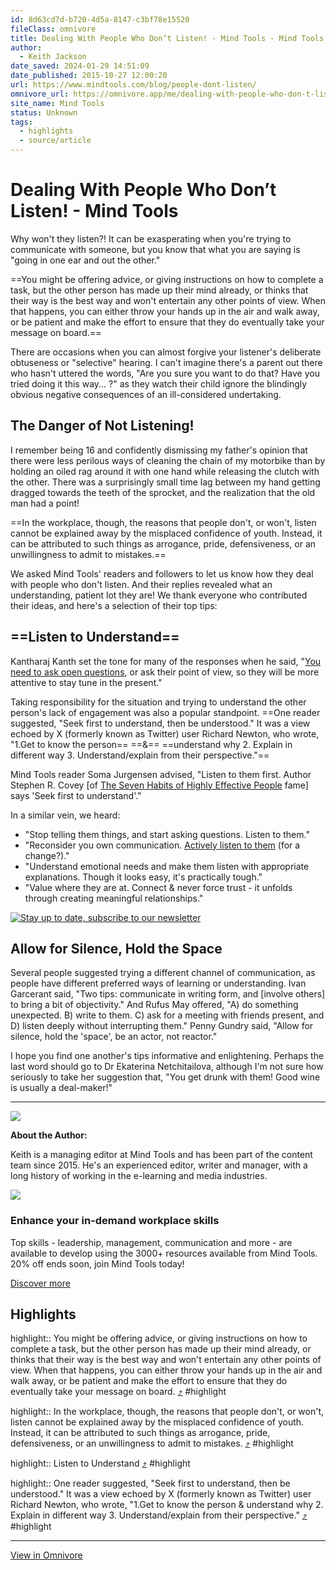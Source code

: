 ```yaml
---
id: 8d63cd7d-b720-4d5a-8147-c3bf78e15520
fileClass: omnivore
title: Dealing With People Who Don’t Listen! - Mind Tools - Mind Tools
author:
  - Keith Jackson
date_saved: 2024-01-29 14:51:09
date_published: 2015-10-27 12:00:20
url: https://www.mindtools.com/blog/people-dont-listen/
omnivore_url: https://omnivore.app/me/dealing-with-people-who-don-t-listen-mind-tools-18d56c68fa2
site_name: Mind Tools
status: Unknown
tags:
  - highlights
  - source/article
---
```


# Dealing With People Who Don’t Listen! - Mind Tools

Why won't they listen?! It can be exasperating when you're trying to communicate with someone, but you know that what you are saying is "going in one ear and out the other."

==You might be offering advice, or giving instructions on how to complete a task, but the other person has made up their mind already, or thinks that their way is the best way and won't entertain any other points of view. When that happens, you can either throw your hands up in the air and walk away, or be patient and make the effort to ensure that they do eventually take your message on board.==

There are occasions when you can almost forgive your listener's deliberate obtuseness or "selective" hearing. I can't imagine there's a parent out there who hasn't uttered the words, "Are you sure you want to do that? Have you tried doing it this way... ?" as they watch their child ignore the blindingly obvious negative consequences of an ill-considered undertaking.

## The Danger of Not Listening!

I remember being 16 and confidently dismissing my father's opinion that there were less perilous ways of cleaning the chain of my motorbike than by holding an oiled rag around it with one hand while releasing the clutch with the other. There was a surprisingly small time lag between my hand getting dragged towards the teeth of the sprocket, and the realization that the old man had a point!

==In the workplace, though, the reasons that people don't, or won't, listen cannot be explained away by the misplaced confidence of youth. Instead, it can be attributed to such things as arrogance, pride, defensiveness, or an unwillingness to admit to mistakes.==

We asked Mind Tools' readers and followers to let us know how they deal with people who don't listen. And their replies revealed what an understanding, patient lot they are! We thank everyone who contributed their ideas, and here's a selection of their top tips:

## ==Listen to Understand==

Kantharaj Kanth set the tone for many of the responses when he said, "[You need to ask open questions](https://www.mindtools.com/a2baqhc/questioning-techniques), or ask their point of view, so they will be more attentive to stay tune in the present."

Taking responsibility for the situation and trying to understand the other person's lack of engagement was also a popular standpoint. ==One reader suggested, "Seek first to understand, then be understood." It was a view echoed by X (formerly known as Twitter) user Richard Newton, who wrote, "1.Get to know the person== ==&amp;== ==understand why 2. Explain in different way 3. Understand/explain from their perspective."==

Mind Tools reader Soma Jurgensen advised, "Listen to them first. Author Stephen R. Covey \[of [The Seven Habits of Highly Effective People](https://www.mindtools.com/a3c6pj6/stephen-covey-the-seven-habits-of-highly-effective-people) fame\] says 'Seek first to understand'."

In a similar vein, we heard:

* "Stop telling them things, and start asking questions. Listen to them."
* "Reconsider you own communication. [Actively listen to them](https://www.mindtools.com/az4wxv7/active-listening) (for a change?)."
* "Understand emotional needs and make them listen with appropriate explanations. Though it looks easy, it's practically tough."
* "Value where they are at. Connect & never force trust - it unfolds through creating meaningful relationships."

[![Stay up to date, subscribe to our newsletter](https://proxy-prod.omnivore-image-cache.app/777x249,sqBqrwNsN-TSbhC_6DbbgoP5qJbW7LlFXhD2inqfkPk4/https://www.mindtools.com/wp-content/uploads/2023/06/NewsletterCTA_blogs.png)](https://www.mindtools.com/newsletter/?trackingtag=blog)

## Allow for Silence, Hold the Space

Several people suggested trying a different channel of communication, as people have different preferred ways of learning or understanding. Ivan Garcerant said, "Two tips: communicate in writing form, and \[involve others\] to bring a bit of objectivity." And Rufus May offered, "A) do something unexpected. B) write to them. C) ask for a meeting with friends present, and D) listen deeply without interrupting them." Penny Gundry said, "Allow for silence, hold the 'space', be an actor, not reactor."

I hope you find one another's tips informative and enlightening. Perhaps the last word should go to Dr Ekaterina Netchitailova, although I'm not sure how seriously to take her suggestion that, "You get drunk with them! Good wine is usually a deal-maker!"

---

![](https://proxy-prod.omnivore-image-cache.app/194x194,saM1xwpF3s2O_bJxqW-9s4k07N1j6rvFWsO1AQqhgDM0/https://www.mindtools.com/wp-content/uploads/2023/05/Keith-Headshot-Variations_1.png)

**About the Author:**

Keith is a managing editor at Mind Tools and has been part of the content team since 2015\. He's an experienced editor, writer and manager, with a long history of working in the e-learning and media industries. 

![](https://proxy-prod.omnivore-image-cache.app/0x0,s6w5KD9ZpX8DExViUGNKiwIgt1x7qHelvfsOQqNnBKBc/https://www.mindtools.com/wp-content/uploads/2023/11/20-Ends-Soon-blog-promo-1024x680.png)

### Enhance your in-demand workplace skills

Top skills - leadership, management, communication and more - are available to develop using the 3000+ resources available from Mind Tools. 20% off ends soon, join Mind Tools today!

[Discover more](https://www.mindtools.com/campaign/2024-skills/) 


## Highlights

highlight:: You might be offering advice, or giving instructions on how to complete a task, but the other person has made up their mind already, or thinks that their way is the best way and won't entertain any other points of view. When that happens, you can either throw your hands up in the air and walk away, or be patient and make the effort to ensure that they do eventually take your message on board. [⤴️](https://omnivore.app/me/dealing-with-people-who-don-t-listen-mind-tools-18d56c68fa2#d989f9a5-2242-4557-91d2-63dc4e9ec951) #highlight

highlight:: In the workplace, though, the reasons that people don't, or won't, listen cannot be explained away by the misplaced confidence of youth. Instead, it can be attributed to such things as arrogance, pride, defensiveness, or an unwillingness to admit to mistakes. [⤴️](https://omnivore.app/me/dealing-with-people-who-don-t-listen-mind-tools-18d56c68fa2#77607999-0894-456b-bb18-c557af67b73c) #highlight

highlight:: Listen to Understand [⤴️](https://omnivore.app/me/dealing-with-people-who-don-t-listen-mind-tools-18d56c68fa2#e746889a-f24a-4fd1-9640-176b3b2745a6) #highlight

highlight:: One reader suggested, "Seek first to understand, then be understood." It was a view echoed by X (formerly known as Twitter) user Richard Newton, who wrote, "1.Get to know the person & understand why 2\. Explain in different way 3\. Understand/explain from their perspective." [⤴️](https://omnivore.app/me/dealing-with-people-who-don-t-listen-mind-tools-18d56c68fa2#ff5fbc59-6460-4c31-b03e-b2d421a914b3) #highlight


---


[View in Omnivore](https://omnivore.app/me/dealing-with-people-who-don-t-listen-mind-tools-18d56c68fa2)

